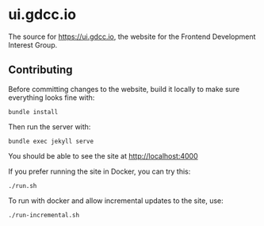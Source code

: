 # ui.gdcc.io

The source for https://ui.gdcc.io, the website for the Frontend Development Interest Group.

## Contributing

Before committing changes to the website, build it locally to make sure everything looks fine with:

```
bundle install
```

Then run the server with:

```
bundle exec jekyll serve
```

You should be able to see the site at <http://localhost:4000>

If you prefer running the site in Docker, you can try this:

```
./run.sh
```

To run with docker and allow incremental updates to the site, use:

```
./run-incremental.sh
```

